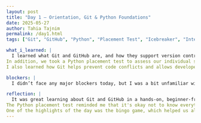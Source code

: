 ```yaml
---
layout: post
title: "Day 1 – Orientation, Git & Python Foundations"
date: 2025-05-27
author: Tahia Tajnim
permalink: /day1.html
tags: ["Git", "GitHub", "Python", "Placement Test", "Icebreaker", "Internship Orientation"]

what_i_learned: |
  I learned what Git and GitHub are, and how they support version control and collaboration in programming projects. We explored core commands like git init, git status, git add, and git commit, and discussed how GitHub helps us share and track our code online. I now understand the difference between local repositories and remote ones, which is very important for team-based development.
In addition, we took a Python placement test to assess our individual skill levels. This gave me a clear idea of what I need to work on and helped the instructors get a sense of our starting point. I realized I need to refresh some core Python concepts like loops and conditionals.
I also learned how Git helps prevent code conflicts and allows developers to work simultaneously without overwriting each other's work. This was especially interesting since I’m new to collaborative coding. Today’s session made it clear how vital version control will be in this internship.

blockers: |
  I didn’t face any major blockers today, but I was a bit unfamiliar with the Git command-line interface at first. It took a moment to understand the workflow between the working directory, staging area, and repository. I also got a bit confused between git pull and git fetch, but that’s something I plan to revisit in documentation later.

reflection: |
  It was great learning about Git and GitHub in a hands-on, beginner-friendly way. I had always heard developers mention these tools, but today I finally understood why they’re so powerful and essential in team coding environments. I now feel much more confident using them in future projects.
The Python placement test reminded me that it's okay not to know everything — this is a learning process. It gave me a good roadmap for what I need to brush up on. I’m motivated to improve my foundational coding skills as we move forward.
One of the highlights of the day was the bingo game, which helped us all break the ice and get to know one another. It felt good to laugh and find common experiences with peers from different backgrounds. The group is full of smart, kind, and interesting people — I’m excited to collaborate with them over the coming weeks.
---
```

